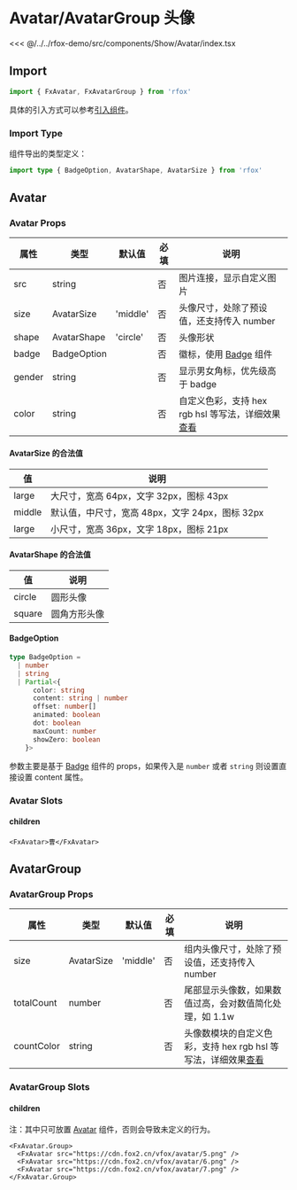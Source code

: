 # Avatar/AvatarGroup 头像

<CodeDemo name="Avatar">

<<< @/../../rfox-demo/src/components/Show/Avatar/index.tsx

</CodeDemo>

## Import

```js
import { FxAvatar, FxAvatarGroup } from 'rfox'
```

具体的引入方式可以参考[引入组件](../guide/import.md)。

### Import Type

组件导出的类型定义：

```ts
import type { BadgeOption, AvatarShape, AvatarSize } from 'rfox'
```

## Avatar

### Avatar Props

| 属性   | 类型        | 默认值   | 必填 | 说明                                                                               |
| ------ | ----------- | -------- | ---- | ---------------------------------------------------------------------------------- |
| src    | string      |          | 否   | 图片连接，显示自定义图片                                                           |
| size   | AvatarSize  | 'middle' | 否   | 头像尺寸，处除了预设值，还支持传入 number                                          |
| shape  | AvatarShape | 'circle' | 否   | 头像形状                                                                           |
| badge  | BadgeOption |          | 否   | 徽标，使用 [Badge](./Badge.md) 组件                                                |
| gender | string      |          | 否   | 显示男女角标，优先级高于 badge                                                     |
| color  | string      |          | 否   | 自定义色彩，支持 hex rgb hsl 等写法，详细效果[查看](../design/color.md#自定义色彩) |

#### AvatarSize 的合法值

| 值     | 说明                                            |
| ------ | ----------------------------------------------- |
| large  | 大尺寸，宽高 64px，文字 32px，图标 43px         |
| middle | 默认值，中尺寸，宽高 48px，文字 24px，图标 32px |
| large  | 小尺寸，宽高 36px，文字 18px，图标 21px         |

#### AvatarShape 的合法值

| 值     | 说明         |
| ------ | ------------ |
| circle | 圆形头像     |
| square | 圆角方形头像 |

#### BadgeOption

```ts
type BadgeOption =
  | number
  | string
  | Partial<{
      color: string
      content: string | number
      offset: number[]
      animated: boolean
      dot: boolean
      maxCount: number
      showZero: boolean
    }>
```

参数主要是基于 [Badge](./Badge.md) 组件的 props，如果传入是 `number` 或者 `string` 则设置直接设置 content 属性。

### Avatar Slots

#### children

```tsx
<FxAvatar>曹</FxAvatar>
```

## AvatarGroup

### AvatarGroup Props

| 属性       | 类型       | 默认值   | 必填 | 说明                                                                                           |
| ---------- | ---------- | -------- | ---- | ---------------------------------------------------------------------------------------------- |
| size       | AvatarSize | 'middle' | 否   | 组内头像尺寸，处除了预设值，还支持传入 number                                                  |
| totalCount | number     |          | 否   | 尾部显示头像数，如果数值过高，会对数值简化处理，如 1.1w                                        |
| countColor | string     |          | 否   | 头像数模块的自定义色彩，支持 hex rgb hsl 等写法，详细效果[查看](../design/color.md#自定义色彩) |

### AvatarGroup Slots

#### children

注：其中只可放置 [Avatar](./Avatar.md#avatar) 组件，否则会导致未定义的行为。

```tsx
<FxAvatar.Group>
  <FxAvatar src="https://cdn.fox2.cn/vfox/avatar/5.png" />
  <FxAvatar src="https://cdn.fox2.cn/vfox/avatar/6.png" />
  <FxAvatar src="https://cdn.fox2.cn/vfox/avatar/7.png" />
</FxAvatar.Group>
```
